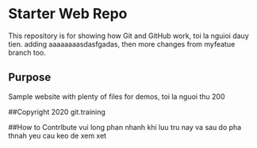 # Starter Web Repo

This repository is for showing how Git and GitHub work, toi la nguioi dauy tien. adding aaaaaaaasdasfgadas, then more changes from myfeatue branch too.

## Purpose

Sample website with plenty of files for demos, toi la nguoi thu 200

##Copyright
2020 git.training

##How to Contrlbute
vui long phan nhanh khi luu tru nay va sau do pha thnah yeu cau keo de xem xet